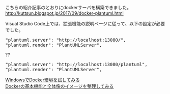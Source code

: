 こちらの紹介記事のとおりにdockerサーバを構築できました。<br/>
http://kuttsun.blogspot.jp/2017/09/docker-plantuml.html<br/>

Visual Studio Code上では、拡張機能の説明ページに従って、以下の設定が必要でした。<br/>

<pre>
"plantuml.server": "http://localhost:13080/",
"plantuml.render": "PlantUMLServer",
</pre>
??
<pre>
"plantuml.server": "http://localhost:13080/plantuml",
"plantuml.render": "PlantUMLServer",
</pre>

[WindowsでDocker環境を試してみる](https://qiita.com/fkooo/items/d2fddef9091b906675ca)<br/>
[Dockerの基本機能と全体像のイメージを整理してみる](https://qiita.com/fkooo/items/934c7b6f1f0c0e8d1b21)<br/>
